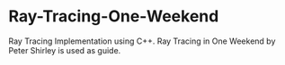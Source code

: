 # Ray-Tracing-One-Weekend
Ray Tracing Implementation using C++.  Ray Tracing in One Weekend by Peter Shirley is used as guide.
